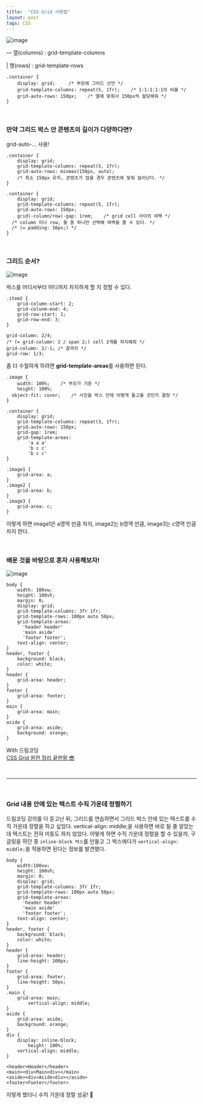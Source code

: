 ```yaml
---
title:  "CSS Grid 사용법"
layout: post
tags: CSS
---
```


![image](https://user-images.githubusercontent.com/108778921/192743442-f5420a73-45ad-4d2c-87b4-04a4025378fb.png)

<p> — 열(columns) : grid-template-columns </p>
<p> | 행(rows) : grid-template-rows </p>








```
.container {
	display: grid;     /* 부모에 그리드 선언 */
	grid-template-columns: repeat(5, 1fr);    /* 1:1:1:1:1의 비율 */
	grid-auto-rows: 150px;    /* 열에 맞춰서 150px씩 할당해줘 */
}
```

<br>

### 만약 그리드 박스 안 콘텐츠의 길이가 다양하다면?
grid-auto-... 사용!
```
.container {
	display: grid;
	grid-template-columns: repeat(5, 1fr);
	grid-auto-rows: minmax(150px, auto);
	/* 최소 150px 유지, 콘텐츠가 많을 경우 콘텐츠에 맞춰 늘어난다. */
}
```

```
.container {
	display: grid;
	grid-template-columns: repeat(5, 1fr);
	grid-auto-rows: 150px;
	grid(-column/row)-gap: 1rem;    /* grid cell 사이의 여백 */
  /* column 이나 row, 둘 중 하나만 선택해 여백을 줄 수 있다. */ 
  /* (= padding: 10px;) */ 
}
```

<br>

### 그리드 순서?

![image](https://user-images.githubusercontent.com/108778921/192551749-e067759d-bc6f-4793-b723-77414911bcde.png)

박스를 어디서부터 어디까지 차지하게 할 지 정할 수 있다.

```
.item2 {
	grid-column-start: 2;
	grid-colunm-end: 4;
	grid-row-start: 1;
	grid-row-end: 3;
}
```
```
grid-column: 2/4;
/* (= grid-column: 2 / span 2;) cell 2개를 차지해줘 */
grid-column: 2/-1; /* 끝까지 */
grid-row: 1/3;
```

좀 더 수월하게 하려면 **grid-template-areas**를 사용하면 된다. 
```
.image {
	width: 100%;    /* 부모가 기준 */
	height: 100%;
  object-fit: cover;    /* 사진을 박스 안에 어떻게 들고올 것인지 결정 */
}
```
```
.container {
	display: grid;
	grid-template-columns: repeat(3, 1fr);
	grid-auto-rows: 150px;   
	grid-gap: 1rem; 
	grid-template-areas:
		'a a a'
		'b c c'
		'b c c'
}

.image1 {
	grid-area: a;
}
.image2 {
	grid-area: b;
}
.image3 {
	grid-area: c;
}
```
이렇게 하면 image1은 a영역 만큼 차지, image2는 b영역 만큼, image3는 c영역 만큼 차지 한다.

<br>

### 배운 것을 바탕으로 혼자 사용해보자!

![image](https://user-images.githubusercontent.com/108778921/192558383-c4386468-7988-490e-a2fa-d85294c3372b.png)

```
body {
	width: 100vw;
	height: 100vh;
	margin: 0;
	display: grid;
	grid-template-columns: 3fr 1fr;
	grid-template-rows: 100px auto 50px;
	grid-template-areas:
	  'header header'
	  'main aside'
	  'footer footer';
	text-align: center;
}
header, footer {
	background: black;
  	color: white;
}
header {
	grid-area: header;
}
footer {
	grid-area: footer;
}
main {
	grid-area: main;
}
aside {
	grid-area: aside;
	background: orange;
}
```

With 드림코딩<br>
<a href="https://www.youtube.com/watch?v=nxi1EXmPHRs">CSS Grid 완전 정리 끝판왕 😎</a>

<br>

---

<br>

### Grid 내용 안에 있는 텍스트 수직 가운데 정렬하기

드림코딩 강의를 다 듣고난 뒤, 그리드를 연습하면서 그리드 박스 안에 있는 텍스트를 수직 가운데 정렬을 하고 싶었다. vertical-align: middle;을 사용하면
바로 될 줄 알았는데 텍스트는 전혀 미동도 하지 않았다. 어떻게 하면 수직 가운데 정렬을 할 수 있을까, 구글링을 하던 중 `inline-block 박스`를 만들고
그 박스에다가 `vertical-align: middle;`을 적용하면 된다는 정보를 발견했다. 

```
body {
	width:100vw;
	height: 100vh;
	margin: 0;
	display: grid;
	grid-template-columns: 3fr 1fr;
	grid-template-rows: 100px auto 50px;
	grid-template-areas:
	  'header header'
	  'main aside'
	  'footer footer';
	text-align: center;
}
header, footer {
	background: black;
  	color: white;
}
header {
	grid-area: header;
  	line-height: 100px;
}
footer {
	grid-area: footer;
 	line-height: 50px;
}
.main {
	grid-area: main;
        vertical-align: middle;
}
aside {
	grid-area: aside;
	background: orange;
}
div { 
	display: inline-block;
        height: 100%;
	vertical-align: middle; 
}

<header>Header</header>
<main><div>Main<div></main>
<aside><div>Aside<div></aside>
<footer>Footer</footer>
```

이렇게 했더니 수직 가운데 정렬 성공! 🤗

<br>
